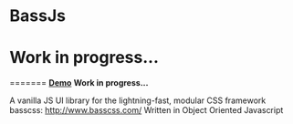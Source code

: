 # BassJs


<strong> Work in progress...</strong>
======
=======
<strong>[Demo](http://chloeleichen.github.io/BassJs/)</strong>
<strong> Work in progress...</strong>


A vanilla JS UI library for the lightning-fast, modular CSS framework basscss: http://www.basscss.com/
Written in Object Oriented Javascript 

